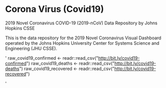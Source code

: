 # Corona Virus (Covid19)

2019 Novel Coronavirus COVID-19 (2019-nCoV) Data Repository by Johns Hopkins CSSE

This is the data repository for the 2019 Novel Coronavirus Visual Dashboard operated by the Johns Hopkins University Center for Systems Science and Engineering (JHU CSSE).


'
raw_covid19_confirmed <- readr::read_csv("http://bit.ly/covid19-confirmed")
raw_covid19_deaths <- readr::read_csv("http://bit.ly/covid19-deaths")
raw_covid19_recovered <- readr::read_csv("http://bit.ly/covid19-recovered")

'
